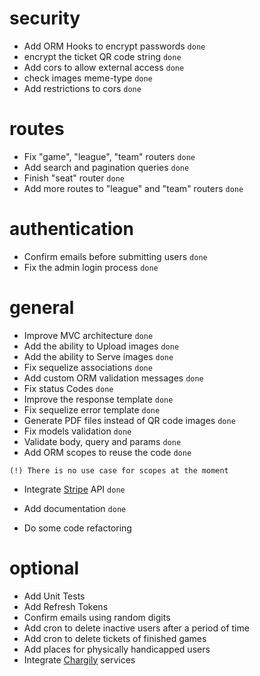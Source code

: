 # security
- Add ORM Hooks to encrypt passwords `done`
- encrypt the ticket QR code string `done`
- Add cors to allow external access `done`
- check images meme-type `done`
- Add restrictions to cors `done`


# routes
- Fix "game", "league", "team" routers `done`
- Add search and pagination queries `done`
- Finish "seat" router `done`
- Add more routes to "league" and "team" routers `done`


# authentication
- Confirm emails before submitting users `done`
- Fix the admin login process `done`

# general
- Improve MVC architecture `done`
- Add the ability to Upload images `done`
- Add the ability to Serve images `done`
- Fix sequelize associations `done`
- Add custom ORM validation messages `done`
- Fix status Codes `done`
- Improve the response template `done`
- Fix sequelize error template `done`
- Generate PDF files instead of QR code images `done`
- Fix models validation `done`
- Validate body, query and params `done`
- Add ORM scopes to reuse the code `done`
```
(!) There is no use case for scopes at the moment
```
- Integrate [Stripe](https://www.stripe.com) API `done`
- Add documentation `done`

- Do some code refactoring


# optional
- Add Unit Tests
- Add Refresh Tokens
- Confirm emails using random digits
- Add cron to delete inactive users after a period of time
- Add cron to delete tickets of finished games
- Add places for physically handicapped users
- Integrate [Chargily](https://github.com/Chargily/chargily-epay-js) services
